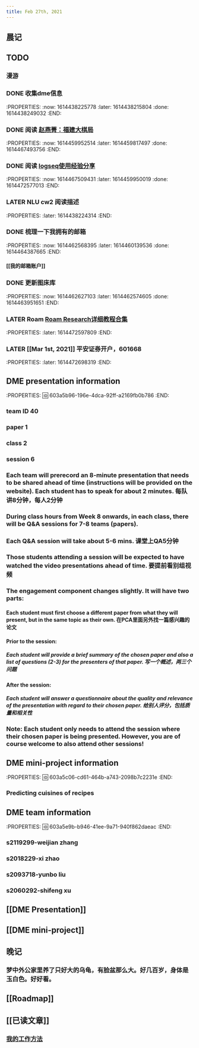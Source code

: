 ```yaml
---
title: Feb 27th, 2021
---
```


## 晨记
## TODO
### 漫游
### DONE 收集dme信息
:PROPERTIES:
:now: 1614438225778
:later: 1614438215804
:done: 1614438249032
:END:
### DONE 阅读 [赵燕菁：福建大棋局](https://xw.qq.com/cmsid/2017030401107600)
:PROPERTIES:
:now: 1614459952514
:later: 1614459817497
:done: 1614467493756
:END:
### DONE 阅读 [logseq使用经验分享](https://xutuan.vercel.app/#/page/logseq%E4%BD%BF%E7%94%A8%E7%BB%8F%E9%AA%8C%E5%88%86%E4%BA%AB)
:PROPERTIES:
:now: 1614467509431
:later: 1614459950019
:done: 1614472577013
:END:
### LATER NLU cw2 阅读描述
:PROPERTIES:
:later: 1614438224314
:END:
### DONE 梳理一下我拥有的邮箱
:PROPERTIES:
:now: 1614462568395
:later: 1614460139536
:done: 1614464387665
:END:
#### [[我的邮箱账户]]
### DONE 更新图床库
:PROPERTIES:
:now: 1614462627103
:later: 1614462574605
:done: 1614463951651
:END:
### LATER Roam [Roam Research详细教程合集](https://www.bilibili.com/video/BV11f4y197zJ)
:PROPERTIES:
:later: 1614472597809
:END:
### LATER [[Mar 1st, 2021]] 平安证券开户，601668
:PROPERTIES:
:later: 1614472698319
:END:
## DME presentation information
:PROPERTIES:
:id: 603a5b96-196e-4dca-92ff-a2169fb0b786
:END:
### team ID 40
### paper 1
### class 2
### session 6
### Each team will prerecord an 8-minute presentation that needs to be shared ahead of time (instructions will be provided on the website). Each student has to speak for about 2 minutes. 每队讲8分钟，每人2分钟
### During class hours from Week 8 onwards, in each class, there will be Q&A sessions for 7-8 teams (papers).
### Each Q&A session will take about 5-6 mins. 课堂上QA5分钟
### Those students attending a session will be expected to have watched the video presentations ahead of time. 要提前看别组视频
### The engagement component changes slightly. It will have two parts:
#### Each student must first choose a different paper from what they will present, but in the same topic as their own. 在PCA里面另外找一篇感兴趣的论文
#### Prior to the session:
##### Each student will provide a brief summary of the chosen paper and also a list of questions (2-3) for the presenters of that paper. 写一个概述，两三个问题
#### After the session:
##### Each student will answer a questionnaire about the quality and relevance of the presentation with regard to their chosen paper. 给别人评分，包括质量和相关性
### Note: Each student only needs to attend the session where their chosen paper is being presented. However, you are of course welcome to also attend other sessions!
## DME mini-project information
:PROPERTIES:
:id: 603a5c06-cd61-464b-a743-2098b7c2231e
:END:
### Predicting cuisines of recipes
## DME team information
:PROPERTIES:
:id: 603a5e9b-b946-41ee-9a71-940f862daeac
:END:
### s2119299-weijian zhang
### s2018229-xi zhao
### s2093718-yunbo liu
### s2060292-shifeng xu
## [[DME Presentation]]
## [[DME mini-project]]
## 晚记
### 梦中外公家里养了只好大的乌龟，有脸盆那么大。好几百岁，身体是玉白色。好好看。
## [[Roadmap]]
## [[已读文章]]
### [我的工作方法](https://learnku.com/articles/54157)
##
##
##
